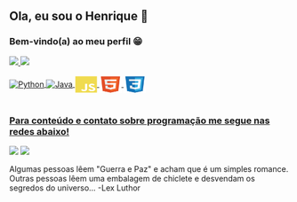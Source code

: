 ## Ola, eu sou o Henrique 👾
### Bem-vindo(a) ao meu perfil 😁

 <div>
   <a href="https://github.com/anthonyhenriquecs">
   <img height="180em" src="https://github-readme-stats.vercel.app/api?username=anthonyhenriquecs&show_icons=true&theme=tokyonight&include_all_commits=true&count_private=true"/>
   <img height="180em" src="https://github-readme-stats.vercel.app/api/top-langs/?username=anthonyhenriquecs&layout=compact&langs_count=6&theme=tokyonight"/>
</div>
    
<div style="display: inline_block"><br>
  <img align="center" alt="Python" height="30" width="40" src="https://cdn.jsdelivr.net/gh/devicons/devicon/icons/python/python-original.svg" />
  <img align="center" alt="Java" height="30" width="40" src="https://cdn.jsdelivr.net/gh/devicons/devicon/icons/java/java-original.svg" />
  <img align="center" alt="Js" height="30" width="40" src="https://raw.githubusercontent.com/devicons/devicon/master/icons/javascript/javascript-plain.svg">
  <img align="center" alt="HTML" height="30" width="40" src="https://raw.githubusercontent.com/devicons/devicon/master/icons/html5/html5-original.svg">
  <img align="center" alt="CSS" height="30" width="40" src="https://raw.githubusercontent.com/devicons/devicon/master/icons/css3/css3-original.svg">
  
</div>
<br>
 
### Para conteúdo e contato sobre programação me segue nas redes abaixo!
 
<div> 
  <a href="https://www.instagram.com/big__programmer" target="_blank"><img src="https://img.shields.io/badge/-Instagram-%23E4405F?style=for-the-badge&logo=instagram&logoColor=white"target="_blank"></a>
  <a href="https://www.linkedin.com/in/henrique-anthony-27a5a3248" target="_blank"><img src="https://img.shields.io/badge/-LinkedIn-%230077B5?style=for-the-badge&logo=linkedin&logoColor=white" target="_blank"></a>
</div>

Algumas pessoas lêem "Guerra e Paz" e acham que é um simples romance. Outras pessoas lêem uma embalagem de chiclete e desvendam os segredos do universo...
-Lex Luthor
